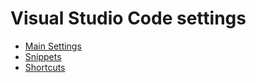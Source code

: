 # Visual Studio Code settings

- [Main Settings](pages/MainSettings.md)
- [Snippets](pages/Snippets.md)
- [Shortcuts](pages/Shortcuts.md)
